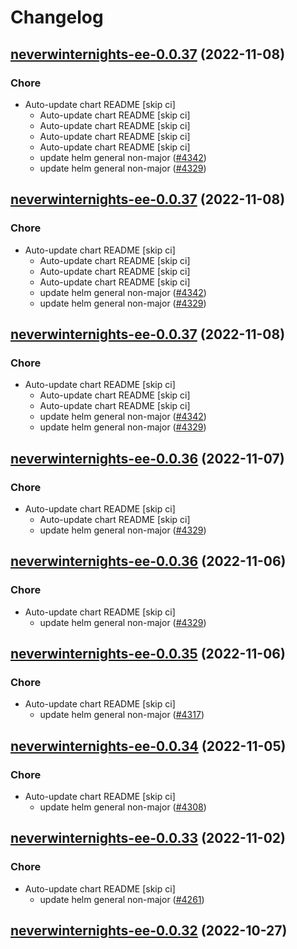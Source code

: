 # Changelog



## [neverwinternights-ee-0.0.37](https://github.com/truecharts/charts/compare/neverwinternights-ee-0.0.35...neverwinternights-ee-0.0.37) (2022-11-08)

### Chore

- Auto-update chart README [skip ci]
  - Auto-update chart README [skip ci]
  - Auto-update chart README [skip ci]
  - Auto-update chart README [skip ci]
  - Auto-update chart README [skip ci]
  - update helm general non-major ([#4342](https://github.com/truecharts/charts/issues/4342))
  - update helm general non-major ([#4329](https://github.com/truecharts/charts/issues/4329))




## [neverwinternights-ee-0.0.37](https://github.com/truecharts/charts/compare/neverwinternights-ee-0.0.35...neverwinternights-ee-0.0.37) (2022-11-08)

### Chore

- Auto-update chart README [skip ci]
  - Auto-update chart README [skip ci]
  - Auto-update chart README [skip ci]
  - Auto-update chart README [skip ci]
  - update helm general non-major ([#4342](https://github.com/truecharts/charts/issues/4342))
  - update helm general non-major ([#4329](https://github.com/truecharts/charts/issues/4329))




## [neverwinternights-ee-0.0.37](https://github.com/truecharts/charts/compare/neverwinternights-ee-0.0.35...neverwinternights-ee-0.0.37) (2022-11-08)

### Chore

- Auto-update chart README [skip ci]
  - Auto-update chart README [skip ci]
  - Auto-update chart README [skip ci]
  - update helm general non-major ([#4342](https://github.com/truecharts/charts/issues/4342))
  - update helm general non-major ([#4329](https://github.com/truecharts/charts/issues/4329))




## [neverwinternights-ee-0.0.36](https://github.com/truecharts/charts/compare/neverwinternights-ee-0.0.35...neverwinternights-ee-0.0.36) (2022-11-07)

### Chore

- Auto-update chart README [skip ci]
  - Auto-update chart README [skip ci]
  - update helm general non-major ([#4329](https://github.com/truecharts/charts/issues/4329))




## [neverwinternights-ee-0.0.36](https://github.com/truecharts/charts/compare/neverwinternights-ee-0.0.35...neverwinternights-ee-0.0.36) (2022-11-06)

### Chore

- Auto-update chart README [skip ci]
  - update helm general non-major ([#4329](https://github.com/truecharts/charts/issues/4329))




## [neverwinternights-ee-0.0.35](https://github.com/truecharts/charts/compare/neverwinternights-ee-0.0.34...neverwinternights-ee-0.0.35) (2022-11-06)

### Chore

- Auto-update chart README [skip ci]
  - update helm general non-major ([#4317](https://github.com/truecharts/charts/issues/4317))




## [neverwinternights-ee-0.0.34](https://github.com/truecharts/charts/compare/neverwinternights-ee-0.0.33...neverwinternights-ee-0.0.34) (2022-11-05)

### Chore

- Auto-update chart README [skip ci]
  - update helm general non-major ([#4308](https://github.com/truecharts/charts/issues/4308))




## [neverwinternights-ee-0.0.33](https://github.com/truecharts/charts/compare/neverwinternights-ee-0.0.32...neverwinternights-ee-0.0.33) (2022-11-02)

### Chore

- Auto-update chart README [skip ci]
  - update helm general non-major ([#4261](https://github.com/truecharts/charts/issues/4261))




## [neverwinternights-ee-0.0.32](https://github.com/truecharts/charts/compare/neverwinternights-ee-0.0.31...neverwinternights-ee-0.0.32) (2022-10-27)

